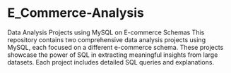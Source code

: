 # E_Commerce-Analysis
Data Analysis Projects using MySQL on E-commerce Schemas This repository contains two comprehensive data analysis projects using MySQL, each focused on a different e-commerce schema. These projects showcase the power of SQL in extracting meaningful insights from large datasets. Each project includes detailed SQL queries and explanations.
